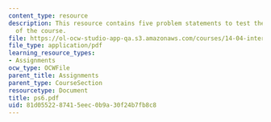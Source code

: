 ```yaml
---
content_type: resource
description: This resource contains five problem statements to test the students understanding
  of the course.
file: https://ol-ocw-studio-app-qa.s3.amazonaws.com/courses/14-04-intermediate-microeconomic-theory-fall-2006/81d0552287415eec0b9a30f24b7fb8c8_ps6.pdf
file_type: application/pdf
learning_resource_types:
- Assignments
ocw_type: OCWFile
parent_title: Assignments
parent_type: CourseSection
resourcetype: Document
title: ps6.pdf
uid: 81d05522-8741-5eec-0b9a-30f24b7fb8c8
---
```

